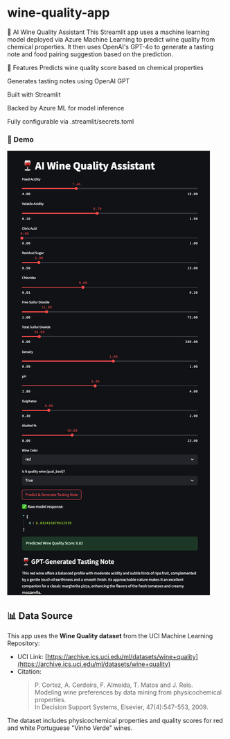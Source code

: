 # wine-quality-app
🍷 AI Wine Quality Assistant
This Streamlit app uses a machine learning model deployed via Azure Machine Learning to predict wine quality from chemical properties. It then uses OpenAI's GPT-4o to generate a tasting note and food pairing suggestion based on the prediction.

🚀 Features
Predicts wine quality score based on chemical properties

Generates tasting notes using OpenAI GPT

Built with Streamlit

Backed by Azure ML for model inference

Fully configurable via .streamlit/secrets.toml

### 🧪 Demo

![Wine App Screenshot](screenshot.png)

## 📊 Data Source

This app uses the **Wine Quality dataset** from the UCI Machine Learning Repository:

- UCI Link: [https://archive.ics.uci.edu/ml/datasets/wine+quality](https://archive.ics.uci.edu/ml/datasets/wine+quality)
- Citation:
  > P. Cortez, A. Cerdeira, F. Almeida, T. Matos and J. Reis.  
  > Modeling wine preferences by data mining from physicochemical properties.  
  > In Decision Support Systems, Elsevier, 47(4):547-553, 2009.

The dataset includes physicochemical properties and quality scores for red and white Portuguese "Vinho Verde" wines.

